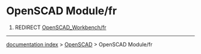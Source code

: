 # OpenSCAD Module/fr
1.  REDIRECT [OpenSCAD\_Workbench/fr](OpenSCAD_Workbench/fr.md)

---
[documentation index](../README.md) > [OpenSCAD](OpenSCAD_Workbench.md) > OpenSCAD Module/fr
